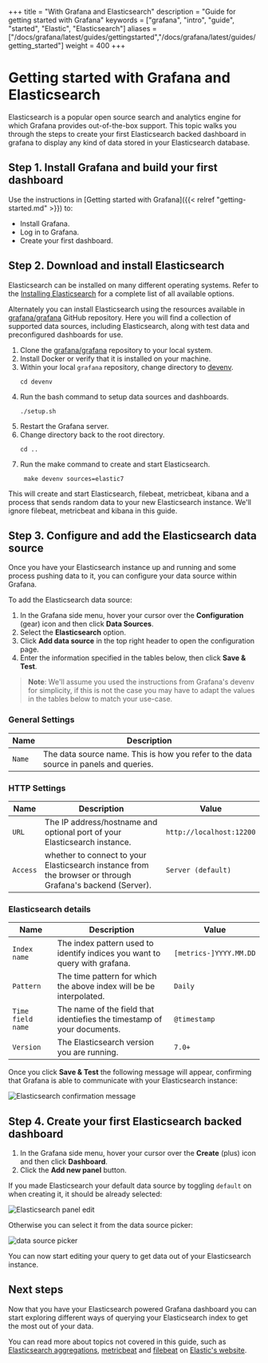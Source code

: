 +++
title = "With Grafana and Elasticsearch"
description = "Guide for getting started with Grafana"
keywords = ["grafana", "intro", "guide", "started", "Elastic", "Elasticsearch"]
aliases = ["/docs/grafana/latest/guides/gettingstarted","/docs/grafana/latest/guides/getting_started"]
weight = 400
+++

# Getting started with Grafana and Elasticsearch

Elasticsearch is a popular open source search and analytics engine for which Grafana provides out-of-the-box support. This topic walks you through the steps to create your first Elasticsearch backed dashboard in grafana to display any kind of data stored in your Elasticsearch database.

## Step 1. Install Grafana and build your first dashboard

Use the instructions in [Getting started with Grafana]({{< relref "getting-started.md" >}}) to:

- Install Grafana.
- Log in to Grafana.
- Create your first dashboard.

## Step 2. Download and install Elasticsearch

Elasticsearch can be installed on many different operating systems. Refer to the [Installing Elasticsearch](https://www.elastic.co/guide/en/elasticsearch/reference/current/install-elasticsearch.html) for a complete list of all available options.

Alternately you can install Elasticsearch using the resources available in [grafana/grafana](https://github.com/grafana/grafana) GitHub repository. Here you will find a collection of supported data sources, including Elasticsearch, along with test data and preconfigured dashboards for use.

1. Clone the [grafana/grafana](https://github.com/grafana/grafana/tree/master) repository to your local system.
1. Install Docker or verify that it is installed on your machine.
1. Within your local `grafana` repository, change directory to [devenv](https://github.com/grafana/grafana/tree/master/devenv).
   ```
   cd devenv
   ```
1. Run the bash command to setup data sources and dashboards.
   ```
   ./setup.sh
   ```
1. Restart the Grafana server.
1. Change directory back to the root directory.
   ```
   cd ..
   ```
1. Run the make command to create and start Elasticsearch.
   ```
    make devenv sources=elastic7
   ```

This will create and start Elasticsearch, filebeat, metricbeat, kibana and a process that sends random data to your new Elasticsearch instance. We'll ignore filebeat, metricbeat and kibana in this guide.

## Step 3. Configure and add the Elasticsearch data source

Once you have your Elasticsearch instance up and running and some process pushing data to it, you can configure your data source within Grafana.

To add the Elasticsearch data source:

1. In the Grafana side menu, hover your cursor over the **Configuration** (gear) icon and then click **Data Sources**.
1. Select the **Elasticsearch** option.
1. Click **Add data source** in the top right header to open the configuration page.
1. Enter the information specified in the tables below, then click **Save & Test**.

> **Note**: We'll assume you used the instructions from Grafana's devenv for simplicity, if this is not the case you may have to adapt the values in the tables below to match your use-case.

### General Settings

| Name   | Description                                                                           |
| ------ | ------------------------------------------------------------------------------------- |
| `Name` | The data source name. This is how you refer to the data source in panels and queries. |

### HTTP Settings

| Name     | Description                                                                                               | Value                    |
| -------- | --------------------------------------------------------------------------------------------------------- | ------------------------ |
| `URL`    | The IP address/hostname and optional port of your Elasticsearch instance.                                 | `http://localhost:12200` |
| `Access` | whether to connect to your Elasticsearch instance from the browser or through Grafana's backend (Server). | `Server (default)`       |

### Elasticsearch details

| Name              | Description                                                                | Value                  |
| ----------------- | -------------------------------------------------------------------------- | ---------------------- |
| `Index name`      | The index pattern used to identify indices you want to query with grafana. | `[metrics-]YYYY.MM.DD` |
| `Pattern`         | The time pattern for which the above index will be be interpolated.        | `Daily`                |
| `Time field name` | The name of the field that identiefies the timestamp of your documents.    | `@timestamp`           |
| `Version`         | The Elasticsearch version you are running.                                 | `7.0+`                 |

Once you click **Save & Test** the following message will appear, confirming that Grafana is able to communicate with your Elasticsearch instance:

![Elasticsearch confirmation message](/img/docs/getting-started/elasticsearch/confirmation-7-4.png)

## Step 4. Create your first Elasticsearch backed dashboard

1. In the Grafana side menu, hover your cursor over the **Create** (plus) icon and then click **Dashboard**.
1. Click the **Add new panel** button.

If you made Elasticsearch your default data source by toggling `default` on when creating it, it should be already selected:

![Elasticsearch panel edit](/img/docs/getting-started/elasticsearch/panel-edit-7-4.png)

Otherwise you can select it from the data source picker:

![data source picker](/img/docs/getting-started/elasticsearch/datasource-picker-7-4.png)

You can now start editing your query to get data out of your Elasticsearch instance.

## Next steps

Now that you have your Elasticsearch powered Grafana dashboard you can start exploring different ways of querying your Elasticsearch index to get the most out of your data.

You can read more about topics not covered in this guide, such as [Elasticsearch aggregations](https://www.elastic.co/guide/en/elasticsearch/reference/current/search-aggregations.html), [metricbeat](https://www.elastic.co/beats/metricbeat) and [filebeat](https://www.elastic.co/beats/filebeat) on [Elastic's website](https://www.elastic.co).
